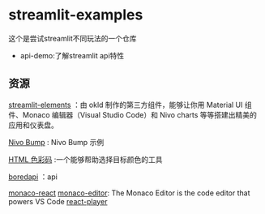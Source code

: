 
# streamlit-examples

这个是尝试streamlit不同玩法的一个仓库

- api-demo:了解streamlit api特性

## 资源
[streamlit-elements](https://github.com/okld/streamlit-elements#getting-started) ：由 okld 制作的第三方组件，能够让你用 Material UI 组件、Monaco 编辑器（Visual Studio Code）和 Nivo charts 等等搭建出精美的应用和仪表盘。

[ Nivo Bump](https://nivo.rocks/bump/) :  Nivo Bump 示例

[HTML 色彩码](https://htmlcolorcodes.com/) :一个能够帮助选择目标颜色的工具

[boredapi](https://www.boredapi.com/documentation) ：api

[monaco-react](https://github.com/suren-atoyan/monaco-react)
[monaco-editor](https://microsoft.github.io/monaco-editor/): The Monaco Editor is the code editor that powers VS Code
[react-player](https://github.com/cookpete/react-player)

